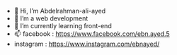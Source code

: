 - 👋 Hi, I’m Abdelrahman-ali-ayed
- 👀 I’m a web development
- 🌱 I’m currently learning front-end 
- 📫 facebook : https://www.facebook.com/ebn.ayed.5
-    instagram :  https://www.instagram.com/ebnayed/

<!---
Abdelrahman-ali-ayed/Abdelrahman-ali-ayed is a ✨ special ✨ repository because its `README.md` (this file) appears on your GitHub profile.
You can click the Preview link to take a look at your changes.
--->
